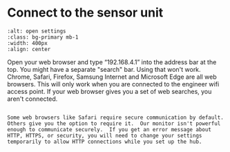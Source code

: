 # Connect to the sensor unit 


```{image} connect-to-sensor.png
:alt: open settings
:class: bg-primary mb-1
:width: 400px
:align: center
```

Open your web browser and type “192.168.4.1” into the address bar at the top.  You might have a separate "search" bar.  Using that won't work.  Chrome, Safari, Firefox, Samsung Internet and Microsoft Edge are all web browsers.  This will only work when you are connected to the engineer wifi access point.  If your web browser gives you a set of web searches, you aren't connected. 


```{admonition} Common error message

Some web browsers like Safari require secure communication by default.  Others give you the option to require it.  Our monitor isn't powerful enough to communicate securely.  If you get an error message about HTTP, HTTPS, or security, you will need to change your settings temporarily to allow HTTP connections while you set up the hub.  

``` 

